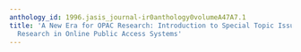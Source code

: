```yaml
---
anthology_id: 1996.jasis_journal-ir0anthology0volumeA47A7.1
title: 'A New Era for OPAC Research: Introduction to Special Topic Issue on Current
  Research in Online Public Access Systems'
---
```


